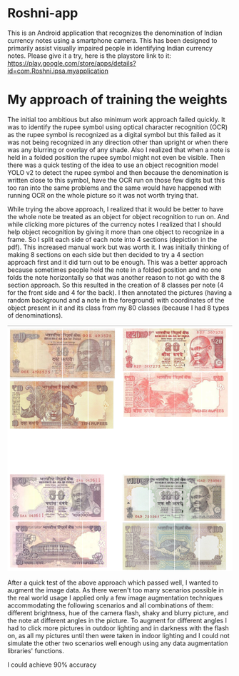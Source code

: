 # Roshni-app

This is an Android application that recognizes the denomination of Indian currency notes using a smartphone camera. This has been designed to primarily assist visually impaired people in identifying Indian currency notes. Please give it a try, here is the playstore link to it: https://play.google.com/store/apps/details?id=com.Roshni.ipsa.myapplication

# My approach of training the weights 

The initial too ambitious but also minimum work approach failed quickly. It was to identify the rupee symbol using optical character recognition (OCR) as the rupee symbol is recognized as a digital symbol but this failed as it was not being recognized in any direction other than upright or when there was any blurring or overlay of any shade. Also I realized that when a note is held in a folded position the rupee symbol might not even be visible. Then there was a quick testing of the idea to use an object recognition model YOLO v2 to detect the rupee symbol and then because the denomination is written close to this symbol, have the OCR run on those few digits but this too ran into the same problems and the same would have happened with running OCR on the whole picture so it was not worth trying that. 

While trying the above approach, I realized that it would be better to have the whole note be treated as an object for object recognition to run on. And while clicking more pictures of the currency notes I realized that I should help object recognition by giving it more than one object to recognize in a frame. So I split each side of each note into 4 sections (depiction in the pdf). This increased manual work but was worth it. I was initially thinking of making 8 sections on each side but then decided to try a 4 section approach first and it did turn out to be enough. This was a better approach because sometimes people hold the note in a folded position and no one folds the note horizontally so that was another reason to not go with the 8 section approach. So this resulted in the creation of 8 classes per note (4 for the front side and 4 for the back). I then annotated the pictures (having a random background and a note in the foreground) with coordinates of the object present in it and its class from my 80 classes (because I had 8 types of denominations).

![alt text](https://github.com/MehulGoel1/Roshni-app/blob/main/images/Screenshot_8.png)


After a quick test of the above approach which passed well, I wanted to augment the image data. As there weren't too many scenarios possible in the real world usage I applied only a few image augmentation techniques accommodating the following scenarios and all combinations of them: different brightness, hue of the camera flash, shaky and blurry picture, and the note at different angles in the picture. To augment for different angles I had to click more pictures in outdoor lighting and in darkness with the flash on, as all my pictures until then were taken in indoor lighting and I could not simulate the other two scenarios well enough using any data augmentation libraries' functions. 

I could achieve 90% accuracy 

